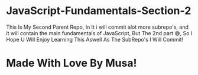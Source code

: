 # JavaScript-Fundamentals-Section-2
This Is My Second Parent Repo, In It i will commit alot more subrepo's, and it will contain the main fundamentals of JavaScript, But The 2nd part 😅, So I Hope U Will Enjoy Learning This Aswell As The SubRepo's I Will Commit!

# Made With Love By Musa!